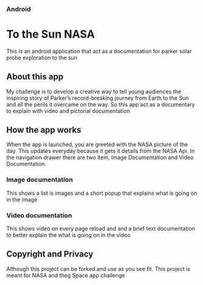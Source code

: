 ### Android ###
# To the Sun NASA
This is an android application that act as a documentation for parker solar probe
exploration to the sun

## About this app
My challenge is to develop a creative way to tell young audiences the inspiring story of Parker’s 
record-breaking journey from Earth to the Sun and all the perils it overcame on the way.
So this app act as a documentary to explain with video and pictorial documentation

## How the app works
When the app is launched, you are greeted with the NASA picture of the day. This updates everyday
because it gets it details from the NASA Api.
In the navigation drawer there are two item, Image Documentation and Video Documentation.

### Image documentation
This shows a list is images and a short popup that explains what is going on in the image

### Video documentation
This shows video on every page reload and and a brief text documentation to better explain the 
what is going on in the video

## Copyright and Privacy
Although this project can be forked and use as you see fit.
This project is meant for NASA and theg Space app challenge